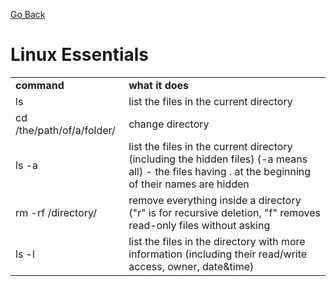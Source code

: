 [Go Back](https://github.com/arm-on/plan/blob/main/README.md)

# Linux Essentials
| | |
|-|-|
|__command__|__what it does__|
| ls | list the files in the current directory |
|cd /the/path/of/a/folder/ | change directory |
|ls -a | list the files in the current directory (including the hidden files) (-a means all) - the files having . at the beginning of their names are hidden |
|rm -rf /directory/ | remove everything inside a directory ("r" is for recursive deletion, "f" removes read-only files without asking |
| ls -l | list the files in the directory with more information (including their read/write access, owner, date&time) |